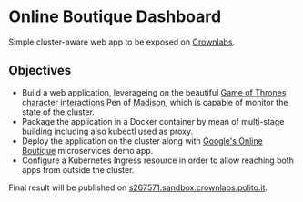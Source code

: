 # Online Boutique Dashboard
Simple cluster-aware web app to be exposed on [Crownlabs](https://crownlabs.polito.it).
## Objectives
- Build a web application, leverageing on the beautiful [Game of Thrones character interactions](https://codepen.io/mdeken/pen/exxawB) Pen of [Madison](https://codepen.io/mdeken), which is capable of monitor the state of the cluster.
- Package the application in a Docker container by mean of multi-stage building including also kubectl used as proxy.
- Deploy the application on the cluster along with [Google's Online Boutique](https://github.com/GoogleCloudPlatform/microservices-demo) microservices demo app.
- Configure a Kubernetes Ingress resource in order to allow reaching both apps from outside the cluster.

Final result will be published on [s267571.sandbox.crownlabs.polito.it](https://s267571.sandbox.crownlabs.polito.it).